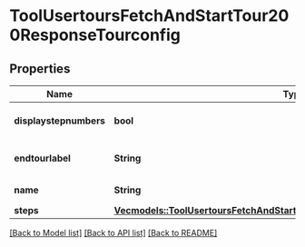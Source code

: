 # ToolUsertoursFetchAndStartTour200ResponseTourconfig

## Properties

Name | Type | Description | Notes
------------ | ------------- | ------------- | -------------
**displaystepnumbers** | **bool** | display step number | [default to null]
**endtourlabel** | **String** | Label of the end tour button | [default to null]
**name** | **String** | Tour Name | [default to null]
**steps** | [**Vec<models::ToolUsertoursFetchAndStartTour200ResponseTourconfigStepsInner>**](tool_usertours_fetch_and_start_tour_200_response_tourconfig_steps_inner.md) |  | 

[[Back to Model list]](../README.md#documentation-for-models) [[Back to API list]](../README.md#documentation-for-api-endpoints) [[Back to README]](../README.md)


